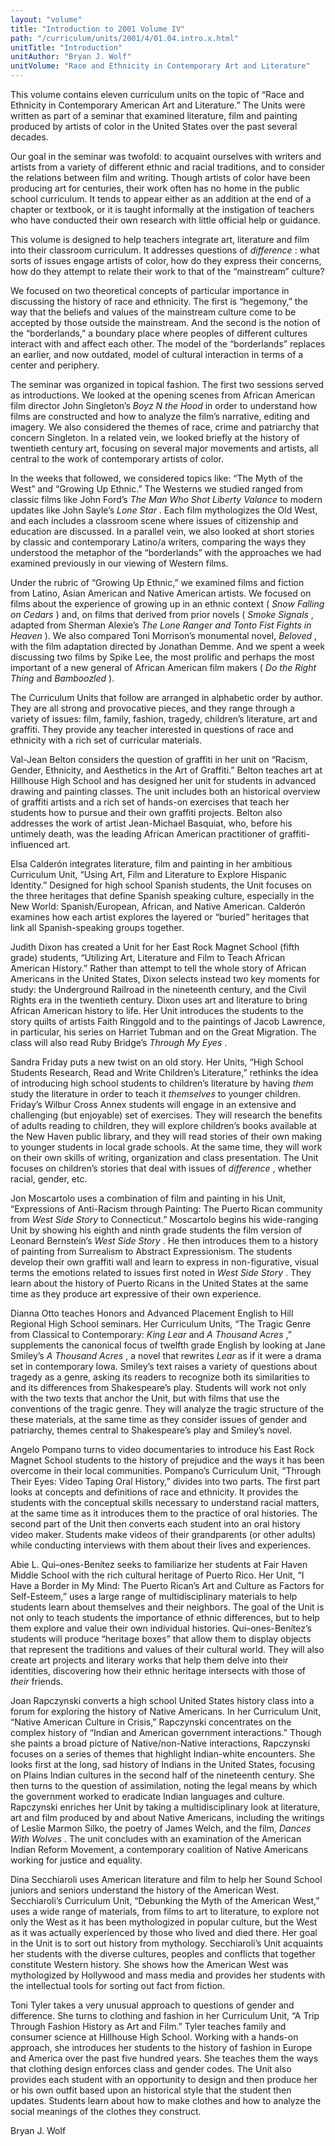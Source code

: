 ```yaml
---
layout: "volume"
title: "Introduction to 2001 Volume IV"
path: "/curriculum/units/2001/4/01.04.intro.x.html"
unitTitle: "Introduction"
unitAuthor: "Bryan J. Wolf"
unitVolume: "Race and Ethnicity in Contemporary Art and Literature"
---
```

<body>
<p>
  This volume contains eleven curriculum units on the topic of “Race and Ethnicity in Contemporary American Art and Literature.” The Units were written as part of a seminar that examined literature, film and painting produced by artists of color in the United States over the past several decades.
 </p>
<p>
  Our goal in the seminar was twofold: to acquaint ourselves with writers and artists from a variety of different ethnic and racial traditions, and to consider the relations between film and writing. Though artists of color have been producing art for centuries, their work often has no home in the public school curriculum. It tends to appear either as an addition at the end of a chapter or textbook, or it is taught informally at the instigation of teachers who have conducted their own research with little official help or guidance.
 </p>
<p>
  This volume is designed to help teachers integrate art, literature and film into their classroom curriculum. It addresses questions of
  <i>
   difference
  </i>
  : what sorts of issues engage artists of color, how do they express their concerns, how do they attempt to relate their work to that of the “mainstream” culture?
 </p>
<p>
  We focused on two theoretical concepts of particular importance in discussing the history of race and ethnicity. The first is “hegemony,” the way that the beliefs and values of the mainstream culture come to be accepted by those outside the mainstream. And the second is the notion of the “borderlands,” a boundary place where peoples of different cultures interact with and affect each other. The model of the “borderlands” replaces an earlier, and now outdated, model of cultural interaction in terms of a center and periphery.
 </p>
<p>
  The seminar was organized in topical fashion. The first two sessions served as introductions. We looked at the opening scenes from African American film director John Singleton’s
  <i>
   Boyz N the Hood
  </i>
  in order to understand how films are constructed and how to analyze the film’s narrative, editing and imagery. We also considered the themes of race, crime and patriarchy that concern Singleton. In a related vein, we looked briefly at the history of twentieth century art, focusing on several major movements and artists, all central to the work of contemporary artists of color.
 </p>
<p>
  In the weeks that followed, we considered topics like: “The Myth of the West” and “Growing Up Ethnic.” The Westerns we studied ranged from classic films like John Ford’s
  <i>
   The Man Who Shot Liberty Valance
  </i>
  to modern updates like John Sayle’s
  <i>
   Lone Star
  </i>
  . Each film mythologizes the Old West, and each includes a classroom scene where issues of citizenship and education are discussed. In a parallel vein, we also looked at short stories by classic and contemporary Latino/a writers, comparing the ways they understood the metaphor of the “borderlands” with the approaches we had examined previously in our viewing of Western films.
 </p>
<p>
  Under the rubric of “Growing Up Ethnic,” we examined films and fiction from Latino, Asian American and Native American artists. We focused on films about the experience of growing up in an ethnic context (
  <i>
   Snow Falling on Cedars
  </i>
  ) and, on films that derived from prior novels (
  <i>
   Smoke Signals
  </i>
  , adapted from Sherman Alexie’s
  <i>
   The Lone Ranger and Tonto Fist Fights in Heaven
  </i>
  ). We also compared Toni Morrison’s monumental novel,
  <i>
   Beloved
  </i>
  , with the film adaptation directed by Jonathan Demme. And we spent a week discussing two films by Spike Lee, the most prolific and perhaps the most important of a new general of African American film makers (
  <i>
   Do the Right Thing
  </i>
  and
  <i>
   Bamboozled
  </i>
  ).
 </p>
<p>
  The Curriculum Units that follow are arranged in alphabetic order by author. They are all strong and provocative pieces, and they range through a variety of issues: film, family, fashion, tragedy, children’s literature, art and graffiti. They provide any teacher interested in questions of race and ethnicity with a rich set of curricular materials.
 </p>
<p>
  Val-Jean Belton considers the question of graffiti in her unit on “Racism, Gender, Ethnicity, and Aesthetics in the Art of Graffiti.” Belton teaches art at Hillhouse High School and has designed her unit for students in advanced drawing and painting classes. The unit includes both an historical overview of graffiti artists and a rich set of hands-on exercises that teach her students how to pursue and their own graffiti projects. Belton also addresses the work of artist Jean-Michael Basquiat, who, before his untimely death, was the leading African American practitioner of graffiti-influenced art.
 </p>
<p>
  Elsa Calderón integrates literature, film and painting in her ambitious Curriculum Unit, “Using Art, Film and Literature to Explore Hispanic Identity.” Designed for high school Spanish students, the Unit focuses on the three heritages that define Spanish speaking culture, especially in the New World: Spanish/European, African, and Native American. Calderón examines how each artist explores the layered or “buried” heritages that link all Spanish-speaking groups together.
 </p>
<p>
  Judith Dixon has created a Unit for her East Rock Magnet School (fifth grade) students, “Utilizing Art, Literature and Film to Teach African American History.” Rather than attempt to tell the whole story of African Americans in the United States, Dixon selects instead two key moments for study: the Underground Railroad in the nineteenth century, and the Civil Rights era in the twentieth century. Dixon uses art and literature to bring African American history to life. Her Unit introduces the students to the story quilts of artists Faith Ringgold and to the paintings of Jacob Lawrence, in particular, his series on Harriet Tubman and on the Great Migration. The class will also read Ruby Bridge’s
  <i>
   Through My Eyes
  </i>
  .
 </p>
<p>
  Sandra Friday puts a new twist on an old story. Her Units, “High School Students Research, Read and Write Children’s Literature,” rethinks the idea of introducing high school students to children’s literature by having
  <i>
   them
  </i>
  study the literature in order to teach it
  <i>
   themselves
  </i>
  to younger children. Friday’s Wilbur Cross Annex students will engage in an extensive and challenging (but enjoyable) set of exercises. They will research the benefits of adults reading to children, they will explore children’s books available at the New Haven public library, and they will read stories of their own making to younger students in local grade schools. At the same time, they will work on their own skills of writing, organization and class presentation. The Unit focuses on children’s stories that deal with issues of
  <i>
   difference
  </i>
  , whether racial, gender, etc.
 </p>
<p>
  Jon Moscartolo uses a combination of film and painting in his Unit, “Expressions of Anti-Racism through Painting: The Puerto Rican community from
  <i>
   West Side Story
  </i>
  to Connecticut.” Moscartolo begins his wide-ranging Unit by showing his eighth and ninth grade students the film version of Leonard Bernstein’s
  <i>
   West Side Story
  </i>
  . He then introduces them to a history of painting from Surrealism to Abstract Expressionism. The students develop their own graffiti wall and learn to express in non-figurative, visual terms the emotions related to issues first noted in
  <i>
   West Side Story
  </i>
  . They learn about the history of Puerto Ricans in the United States at the same time as they produce art expressive of their own experience.
 </p>
<p>
  Dianna Otto teaches Honors and Advanced Placement English to Hill Regional High School seminars. Her Curriculum Units, “The Tragic Genre from Classical to Contemporary:
  <i>
   King Lear
  </i>
  and
  <i>
   A Thousand Acres
  </i>
  ,” supplements the canonical focus of twelfth grade English by looking at Jane Smiley’s
  <i>
   A Thousand Acres
  </i>
  , a novel that rewrites
  <i>
   Lear
  </i>
  as if it were a drama set in contemporary Iowa. Smiley’s text raises a variety of questions about tragedy as a genre, asking its readers to recognize both its similarities to and its differences from Shakespeare’s play. Students will work not only with the two texts that anchor the Unit, but with films that use the conventions of the tragic genre. They will analyze the tragic structure of the these materials, at the same time as they consider issues of gender and patriarchy, themes central to Shakespeare’s play and Smiley’s novel.
 </p>
<p>
  Angelo Pompano turns to video documentaries to introduce his East Rock Magnet School students to the history of prejudice and the ways it has been overcome in their local communities. Pompano’s Curriculum Unit, “Through Their Eyes: Video Taping Oral History,” divides into two parts. The first part looks at concepts and definitions of race and ethnicity. It provides the students with the conceptual skills necessary to understand racial matters, at the same time as it introduces them to the practice of oral histories. The second part of the Unit then converts each student into an oral history video maker. Students make videos of their grandparents (or other adults) while conducting interviews with them about their lives and experiences.
 </p>
<p>
  Abie L. Qui–ones-Benítez seeks to familiarize her students at Fair Haven Middle School with the rich cultural heritage of Puerto Rico. Her Unit, “I Have a Border in My Mind: The Puerto Rican’s Art and Culture as Factors for Self-Esteem,” uses a large range of multidisciplinary materials to help students learn about themselves and their neighbors. The goal of the Unit is not only to teach students the importance of ethnic differences, but to help them explore and value their own individual histories. Qui–ones-Benítez’s students will produce “heritage boxes” that allow them to display objects that represent the traditions and values of their cultural world. They will also create art projects and literary works that help them delve into their identities, discovering how their ethnic heritage intersects with those of
  <i>
   their
  </i>
  friends.
 </p>
<p>
  Joan Rapczynski converts a high school United States history class into a forum for exploring the history of Native Americans. In her Curriculum Unit, “Native American Culture in Crisis,” Rapczynski concentrates on the complex history of “Indian and American government interactions.” Though she paints a broad picture of Native/non-Native interactions, Rapczynski focuses on a series of themes that highlight Indian-white encounters. She looks first at the long, sad history of Indians in the United States, focusing on Plains Indian cultures in the second half of the nineteenth century. She then turns to the question of assimilation, noting the legal means by which the government worked to eradicate Indian languages and culture. Rapczynski enriches her Unit by taking a multidisciplinary look at literature, art and film produced by and about Native Americans, including the writings of Leslie Marmon Silko, the poetry of James Welch, and the film,
  <i>
   Dances With Wolves
  </i>
  . The unit concludes with an examination of the American Indian Reform Movement, a contemporary coalition of Native Americans working for justice and equality.
 </p>
<p>
  Dina Secchiaroli uses American literature and film to help her Sound School juniors and seniors understand the history of the American West. Secchiaroli’s Curriculum Unit, “Debunking the Myth of the American West,” uses a wide range of materials, from films to art to literature, to explore not only the West as it has been mythologized in popular culture, but the West as it was actually experienced by those who lived and died there. Her goal in the Unit is to sort out history from mythology. Secchiaroli’s Unit acquaints her students with the diverse cultures, peoples and conflicts that together constitute Western history. She shows how the American West was mythologized by Hollywood and mass media and provides her students with the intellectual tools for sorting out fact from fiction.
 </p>
<p>
  Toni Tyler takes a very unusual approach to questions of gender and difference. She turns to clothing and fashion in her Curriculum Unit, “A Trip Through Fashion History as Art and Film.” Tyler teaches family and consumer science at Hillhouse High School. Working with a hands-on approach, she introduces her students to the history of fashion in Europe and America over the past five hundred years. She teaches them the ways that clothing design enforces class and gender codes. The Unit also provides each student with an opportunity to design and then produce her or his own outfit based upon an historical style that the student then updates. Students learn about how to make clothes and how to analyze the social meanings of the clothes they construct.
 </p>
<p>
  Bryan J. Wolf
 </p>

</body>